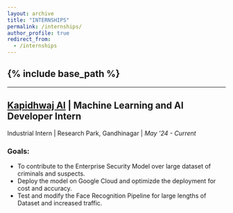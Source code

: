 ```yaml
---
layout: archive
title: "INTERNSHIPS"
permalink: /internships/
author_profile: true
redirect_from:
  - /internships
---
```


{% include base_path %}
-----
-----


## [Kapidhwaj AI](https://www.kapidhwaj.ai/) | Machine Learning and AI Developer Intern
Industrial Intern | Research Park, Gandhinagar | _May '24 - Current_

### Goals:
- To contribute to the Enterprise Security Model over large dataset of criminals and suspects.
- Deploy the model on Google Cloud and optimizde the deployment for cost and accuracy. 
- Test and modify the Face Recognition Pipeline for large lengths of Dataset and increased traffic.


